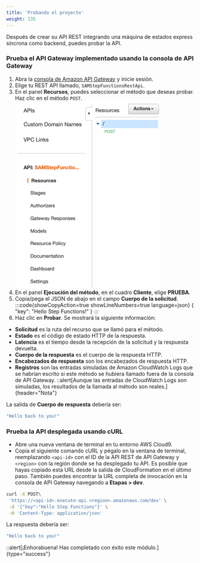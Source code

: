 ```yaml
---
title: 'Probando el proyecto'
weight: 135
---
```


Después de crear su API REST integrando una máquina de estados express síncrona como backend, puedes probar la API.

### Prueba el API Gateway implementado usando la consola de API Gateway

1. Abra la [consola de Amazon API Gateway](https://console.aws.amazon.com/apigateway/) y inicie sesión.
2. Elige tu REST API llamado, `SAMStepFunctionsRestApi`.
3. En el panel **Recursos**, puedes seleccionar el método que deseas probar. Haz clic en el método `POST`.
   ![API Gateway POST](/static/img/module-11/api-gateway-testing.png)
4. En el panel **Ejecución del método**, en el cuadro **Cliente**, elige **PRUEBA**.
5. Copia/pega el JSON de abajo en el campo **Cuerpo de la solicitud**.
   :::code{showCopyAction=true showLineNumbers=true language=json}
   {
   "key": "Hello Step Functions!"
   }
   :::
6. Haz clic en **Probar**. Se mostrará la siguiente información:

- **Solicitud** es la ruta del recurso que se llamó para el método.
- **Estado** es el código de estado HTTP de la respuesta.
- **Latencia** es el tiempo desde la recepción de la solicitud y la respuesta devuelta.
- **Cuerpo de la respuesta** es el cuerpo de la respuesta HTTP.
- **Encabezados de respuesta** son los encabezados de respuesta HTTP.
- **Registros** son las entradas simuladas de Amazon CloudWatch Logs que se habrían escrito si este método se hubiera llamado fuera de la consola de API Gateway.
  ::alert[Aunque las entradas de CloudWatch Logs son simuladas, los resultados de la llamada al método son reales.]{header="Nota"}

La salida de **Cuerpo de respuesta** debería ser:

```bash
"Hello back to you!"
```

### Prueba la API desplegada usando cURL

- Abre una nueva ventana de terminal en tu entorno AWS Cloud9.
- Copia el siguiente comando cURL y pégalo en la ventana de terminal, reemplazando `<api-id>` con el ID de la API REST de API Gateway y `<region>` con la región donde se ha desplegado tu API. Es posible que hayas copiado esta URL desde la salida de CloudFormation en el último paso. También puedes encontrar la URL completa de invocación en la consola de API Gateway navegando a **Etapas > dev**.

```bash
curl -X POST\
 'https://<api-id>.execute-api.<region>.amazonaws.com/dev' \
 -d '{"key":"Hello Step Functions"}' \
 -H 'Content-Type: application/json'
```

La respuesta debería ser:

```bash
"Hello back to you!"
```

::alert[¡Enhorabuena! Has completado con éxito este módulo.]{type="success"}

